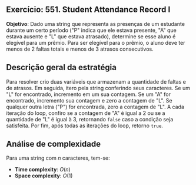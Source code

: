 ## Exercício: 551. Student Attendance Record I
**Objetivo**: Dado uma string que representa as presenças de um estudante durante um certo período ("P" indica que ele estava presente, "A" que estava ausente e "L" que estava atrasado), determine se esse aluno é elegível para um prêmio. Para ser elegível para o prêmio, o aluno deve ter menos de 2 faltas totais e menos de 3 atrasos consecutivos.

## Descrição geral da estratégia
Para resolver crio duas variáveis que armazenam a quantidade de faltas e de atrasos. Em seguida, itero pela string conferindo seus caracteres. Se um "L" for encontrado, incremento em um sua contagem. Se um "A" for encontrado, incremento sua contagem e zero a contagem de "L". Se qualquer outra letra ("P") for encontrada, zero a contagem de "L". A cada iteração do loop, confiro se a contagem de "A" é igual a 2 ou se a quantidade de "L" é igual à 3, retornando `false` caso a condição seja satisfeita. Por fim, após todas as iterações do loop, retorno `true`.

## Análise de complexidade
Para uma string com $n$ caracteres, tem-se:
- **Time complexity**: $O(n)$ 
- **Space complexity**: $O(1)$
